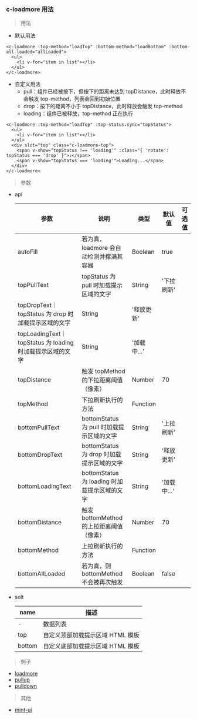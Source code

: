 ### c-loadmore 用法

> 用法

- 默认用法
```
<c-loadmore :top-method="loadTop" :bottom-method="loadBottom" :bottom-all-loaded="allLoaded">
  <ul>
    <li v-for="item in list"></li>
  </ul>
</c-loadmore>

```
- 自定义用法
  - pull：组件已经被按下，但按下的距离未达到 topDistance，此时释放不会触发 top-method，列表会回到初始位置
  - drop：按下的距离不小于 topDistance，此时释放会触发 top-method
  - loading：组件已被释放，top-method 正在执行

```
<c-loadmore :top-method="loadTop" :top-status.sync="topStatus">
  <ul>
    <li v-for="item in list"></li>
  </ul>
  <div slot="top" class="c-loadmore-top">
    <span v-show="topStatus !== 'loading'" :class="{ 'rotate': topStatus === 'drop' }">↓</span>
    <span v-show="topStatus === 'loading'">Loading...</span>
  </div>
</c-loadmore>

```

> 参数
- api

  |参数	|说明	|类型	|默认值|可选值|
  |-|-|-|-|-|
  |autoFill|	若为真，loadmore 会自动检测并撑满其容器|	Boolean	|	true|
  |topPullText|	topStatus 为 pull 时加载提示区域的文字	|String	|	'下拉刷新'|
  |topDropText｜topStatus 为 drop 时加载提示区域的文字	|String	|	'释放更新'|
  |topLoadingText｜	topStatus 为 loading 时加载提示区域的文字	|String	|	'加载中...'|
  |topDistance|触发 topMethod 的下拉距离阈值（像素）|	Number	|	70|
  |topMethod|	下拉刷新执行的方法	|Function	|	|
  |bottomPullText|	bottomStatus 为 pull 时加载提示区域的文字|	String	|	'上拉刷新'|
  |bottomDropText|	bottomStatus 为 drop 时加载提示区域的文字|	String	|	'释放更新'|
  |bottomLoadingText|	bottomStatus 为 loading 时加载提示区域的文字	|String	|	'加载中...'|
  |bottomDistance|	触发 bottomMethod 的上拉距离阈值（像素）|	Number	|	70|
  |bottomMethod|	上拉刷新执行的方法|	Function|		|
  |bottomAllLoaded|	若为真，则 bottomMethod 不会被再次触发	|Boolean|		false|

- solt

  |name|	描述|
  |-|-|
  |-	|数据列表|
  |top	|自定义顶部加载提示区域 HTML 模板|
  |bottom	|自定义底部加载提示区域 HTML 模板|

> 例子
- [loadmore](http://localhost:3200/#!/demo/loadmore)
- [pullup](http://localhost:3200/#!/demo/pullup)
- [pulldown](http://localhost:3200/#!/demo/pulldown)

> 其他
- [mint-ui](http://mint-ui.github.io/docs/#!/zh-cn/loadmore)
